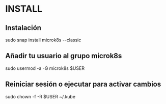 # INSTALL

## Instalación
sudo snap install microk8s --classic

## Añadir tu usuario al grupo microk8s
sudo usermod -a -G microk8s $USER

## Reiniciar sesión o ejecutar para activar cambios
sudo chown -f -R $USER ~/.kube
